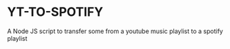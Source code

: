 # YT-TO-SPOTIFY
A Node JS script to transfer some from a youtube music playlist to a spotify playlist
